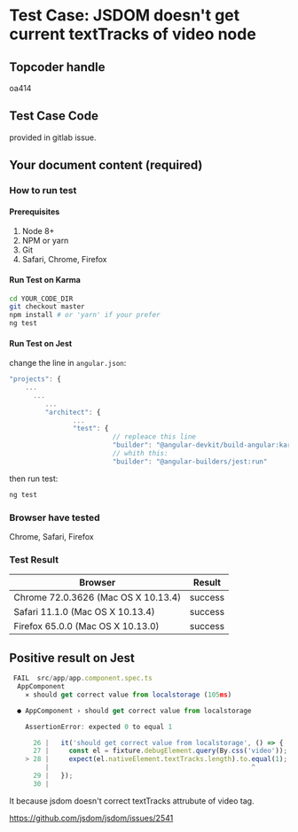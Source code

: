 # Test Case: JSDOM doesn't get current textTracks of video node

## Topcoder handle

oa414

## Test Case Code 

provided in gitlab issue.

## Your document content (required)


### How to run test

#### Prerequisites

1. Node 8+
2. NPM or yarn
3. Git
4. Safari, Chrome, Firefox

#### Run Test on Karma

```bash
cd YOUR_CODE_DIR
git checkout master
npm install # or 'yarn' if your prefer
ng test
```
#### Run Test on Jest

change the line in `angular.json`:

```javascript
"projects": {
    ...
      ...
         ...
         "architect": {
                ...
                "test": {
                          // repleace this line 
                          "builder": "@angular-devkit/build-angular:karma" 
                          // whith this:
                          "builder": "@angular-builders/jest:run"

```

then run test:

```bash
ng test
```

### Browser have tested

Chrome, Safari, Firefox

### Test Result

| Browser | Result |
| ------ | ------ |
| Chrome 72.0.3626 (Mac OS X 10.13.4) | success |
| Safari 11.1.0 (Mac OS X 10.13.4)  | success | 
| Firefox 65.0.0 (Mac OS X 10.13.0) | success | 


## Positive result on Jest 


```javascript
 FAIL  src/app/app.component.spec.ts
  AppComponent
    ✕ should get correct value from localstorage (105ms)

  ● AppComponent › should get correct value from localstorage

    AssertionError: expected 0 to equal 1

      26 |   it('should get correct value from localstorage', () => {
      27 |     const el = fixture.debugElement.query(By.css('video'));
    > 28 |     expect(el.nativeElement.textTracks.length).to.equal(1);
         |                                                   ^
      29 |   });
      30 |
```


It because jsdom doesn't correct textTracks attrubute of video tag.

https://github.com/jsdom/jsdom/issues/2541
